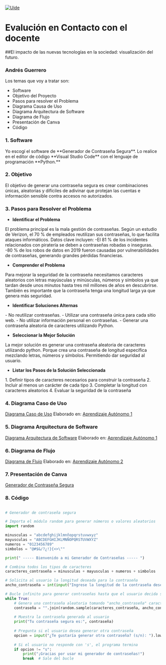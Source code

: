 [![Uide](https://th.bing.com/th/id/OIP.OdYsD-j7zmfUMkImH6fbYQAAAA?rs=1&pid=ImgDetMain "Uide")](https://th.bing.com/th/id/OIP.OdYsD-j7zmfUMkImH6fbYQAAAA?rs=1&pid=ImgDetMain "Uide")

# Evalución en Contacto con el docente

##El impacto de las nuevas tecnologías en la sociedad: visualización del futuro.

### Andrés Guerrero

<p>
Los temas que voy a tratar son:
</p>

- Software 
- Objetivo del Proyecto
- Pasos para resolver el Problema
- Diagrama Causa de Uso
- Diagrama Arquitectura de Software
- Diagrama de Flujo
- Presentación de Canva
- Código


### 1. Software

<p>
Yo escogí el software de **Generador de Contraseña Segura**. Lo realice en el editor de código **Visual Studio Code** con el lenguaje de programación **Python.**
</p>

### 2. Objetivo

<p>
El objetivo de generar una contraseña segura es crear combinaciones únicas, aleatorias y difíciles de adivinar que protejan las cuentas e información sensible contra accesos no autorizados.
</p>

### 3. Pasos para Resolver el Problema

- **Identificar el Problema**
<p>
El problema principal es la mala gestión de contraseñas. Según un estudio de Verizon, el 70 % de empleados reutilizan sus contraseñas, lo que facilita ataques informáticos.
Datos clave incluyen:
-El 81 % de los incidentes relacionados con piratería se deben a contraseñas robadas o inseguras.
-80 % de los robos de datos en 2019 fueron causadas por vulnerabilidades de contraseñas, generando grandes pérdidas financieras.
</p>

- **Comprender el Problema**
<p>
Para mejorar la seguridad de la contraseña necesitamos caracteres aleatorios con letras mayúsculas y minúsculas, números y símbolos ya que tardan desde unos minutos hasta tres mil millones de años en descubrirse. También es importante que la contraseña tenga una longitud larga ya que genera más seguridad.
</p>

- **Identificar Soluciones Alternas**
<p>
 - No reutilizar contraseñas.
 - Utilizar una contraseña única para cada sitio web.
 - No utilizar información personal en contraseñas.
 - Generar una contraseña aleatoria de caracteres utilizando Python.
</p>

- **Seleccionar la Mejor Solución**
<p>
La mejor solución es generar una contraseña aleatoria de caracteres utilizando python. Porque crea una contraseña de longitud específica mezclando letras, números y símbolos. Permitiendo dar seguridad al usuario.
</p>

- **Listar los Pasos de la Solución Seleccionada**
<p>
 1. Definir tipos de caracteres necesarios para construir la contraseña
 2. Incluir al menos un carácter de cada tipo
 3. Completar la longitud con caracteres aleatorios
 4. Evaluar la seguridad de la contraseña
</p>

### 4. Diagrama Caso de Uso
[Diagrama Caso de Uso](http://drive.google.com/file/d/1_jFToZeKfE5DQ9bLyjpWeIyzqd2bDk2L/view?usp=sharing "Diagrama Caso de Uso")
Elaborado en: [Aprendizaje Autónomo 1](https://github.com/Andydecori/UIDE_autonomo/tree/master/Aprendizaje_Aut%C3%B3nomo_1 "Aprendizaje Autónomo 1")

### 5. Diagrama Arquitectura de Software
[Diagrama Arquitectura de Software](https://drive.google.com/file/d/16tgLvvbyPrCIG42yDYj65vOm8QJCTIRU/view?usp=sharing "Diagrama Arquitectura de Software")
Elaborado en: [Aprendizaje Autónomo 1](https://github.com/Andydecori/UIDE_autonomo/tree/master/Aprendizaje_Aut%C3%B3nomo_1 "Aprendizaje Autónomo 1")

### 6. Diagrama de Flujo
[Diagrama de Flujo](https://drive.google.com/file/d/1yAmPoPGwBUIoD90gTw3gqLRSmkESQmrS/view?usp=sharing "Diagrama de Flujo")
Elaborado en: [Aprendizaje Autónomo 2](https://github.com/Andydecori/UIDE_autonomo/tree/master/Aprendizaje_Aut%C3%B3nomo_2 "Aprendizaje Autónomo 2")

### 7. Presentación de Canva 
[Generador de Contraseña Segura](https://www.canva.com/design/DAGZeWQwoPI/B739HiQv5yclvWPw612Miw/view?utm_content=DAGZeWQwoPI&utm_campaign=designshare&utm_medium=link2&utm_source=uniquelinks&utlId=h8133adfd3f "Generador de Contraseña Segura")

### 8. Código

```python

# Generador de contraseña segura

# Importa el módulo random para generar números o valores aleatorios
import random

minusculas = "abcdefghijklmnñopqrstuvwxyz"  
mayusculas = "ABCDEFGHIJKLMNÑOPQRSTUVWXYZ"  
numeros = "0123456789"                     
simbolos = "@#$&/?¿!}{<>\""       

print(" ----- Bienvenido a mi Generador de Contraseñas ----- ")

# Combina todos los tipos de caracteres 
caracteres_contraseña = minusculas + mayusculas + numeros + simbolos

# Solicita al usuario la longitud deseada para la contraseña
ancho_contraseña = int(input("Ingrese la longitud de la contraseña deseada: "))

# Bucle infinito para generar contraseñas hasta que el usuario decida salir
while True:
    # Genera una contraseña aleatoria tomando "ancho_contraseña" caracteres sin repetición
    contraseña = "".join(random.sample(caracteres_contraseña, ancho_contraseña))
    
    # Muestra la contraseña generada al usuario
    print("Tu contraseña segura es:", contraseña)
    
    # Pregunta si el usuario desea generar otra contraseña
    opcion = input("¿Te gustaría generar otra contraseña? (s/n): ").lower()
    
    # Si el usuario no responde con 's', el programa termina
    if opcion != "s":
        print("¡Gracias por usar mi generador de contraseñas!")
        break  # Sale del bucle


```

